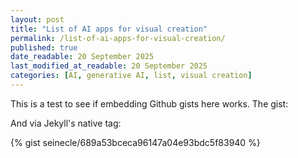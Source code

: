 ```yaml
---
layout: post
title: "List of AI apps for visual creation"
permalink: /list-of-ai-apps-for-visual-creation/
published: true
date_readable: 20 September 2025
last_modified_at_readable: 20 September 2025
categories: [AI, generative AI, list, visual creation]
---
```


This is a test to see if embedding Github gists here works. The gist:

<script src="https://gist.github.com/seinecle/689a53bceca96147a04e93bdc5f83940.js"></script>

And via Jekyll's native tag:

{% gist seinecle/689a53bceca96147a04e93bdc5f83940 %}
